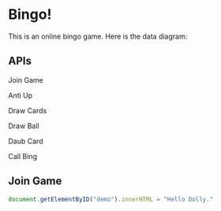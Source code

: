 # Bingo!
This is an online bingo game. Here is the data diagram:

## APIs
Join Game


Anti Up


Draw Cards


Draw Ball


Daub Card


Call Bing

## Join Game
``` javascript
document.getElementByID("demo").innerHTML = "Hello Dolly."

```
